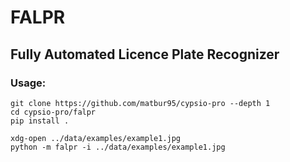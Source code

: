 # FALPR
## Fully Automated Licence Plate Recognizer

### Usage:
```
git clone https://github.com/matbur95/cypsio-pro --depth 1
cd cypsio-pro/falpr
pip install .

xdg-open ../data/examples/example1.jpg
python -m falpr -i ../data/examples/example1.jpg
```
